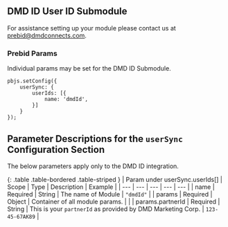 ## DMD ID User ID Submodule

For assistance setting up your module please contact us at [prebid@dmdconnects.com](mailto:prebid@dmdconnects.com).

### Prebid Params

Individual params may be set for the DMD ID Submodule.
```
pbjs.setConfig({
    userSync: {
        userIds: [{
            name: 'dmdId',
        }]
    }
});
```

## Parameter Descriptions for the `userSync` Configuration Section
The below parameters apply only to the DMD ID integration.

{: .table .table-bordered .table-striped }
| Param under userSync.userIds[] | Scope | Type | Description | Example |
| --- | --- | --- | --- | --- |
| name | Required | String | The name of Module | `"dmdId"` |
| params | Required | Object | Container of all module params. |  |
| params.partnerId | Required | String | This is your `partnerId` as provided by DMD Marketing Corp. | `123-45-67AK89` |
